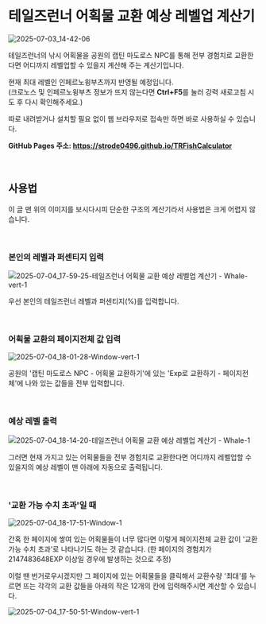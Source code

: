 # 테일즈런너 어획물 교환 예상 레벨업 계산기

![2025-07-03_14-42-06](https://github.com/user-attachments/assets/41e9a329-a6a7-4776-8292-98f5aaf7eb29)

테일즈런너의 낚시 어획물을 공원의 캡틴 마도로스 NPC를 통해 전부 경험치로 교환한다면 어디까지 레벨업할 수 있을지 계산해 주는 계산기입니다.

현재 최대 레벨인 인페르노윙부츠까지 반영될 예정입니다.<br>(크로노스 및 인페르노윙부츠 정보가 뜨지 않는다면 **Ctrl+F5**를 눌러 강력 새로고침 시도 후 다시 확인해주세요.)

따로 내려받거나 설치할 필요 없이 웹 브라우저로 접속만 하면 바로 사용하실 수 있습니다.

**GitHub Pages 주소: <a href="https://strode0496.github.io/TRFishCalculator" target="_blank">https://strode0496.github.io/TRFishCalculator</a>**

<br>

## 사용법

이 글 맨 위의 이미지를 보시다시피 단순한 구조의 계산기라서 사용법은 크게 어렵지 않습니다.

<br>

### 본인의 레벨과 퍼센티지 입력

![2025-07-04_17-59-25-테일즈런너 어획물 교환 예상 레벨업 계산기 - Whale-vert-1](https://github.com/user-attachments/assets/42588805-974e-4481-a5ee-74598fbcfae9)

우선 본인의 테일즈런너 레벨과 퍼센티지(%)를 입력합니다.

<br>

### 어획물 교환의 페이지전체 값 입력

![2025-07-04_18-01-28-Window-vert-1](https://github.com/user-attachments/assets/083c9239-de6a-4b4e-be06-415824463f03)

공원의 '캡틴 마도로스 NPC - 어획물 교환하기'에 있는 'Exp로 교환하기 - 페이지전체'에 나와 있는 값들을 전부 입력합니다.

<br>

### 예상 레벨 출력

![2025-07-04_18-14-20-테일즈런너 어획물 교환 예상 레벨업 계산기 - Whale-1](https://github.com/user-attachments/assets/211297ad-6332-4a90-9ec7-9b130cb72eb0)

그러면 현재 가지고 있는 어획물들을 전부 경험치로 교환한다면 어디까지 레벨업할 수 있을지의 예상 레벨이 맨 아래에 자동으로 출력됩니다.

<br>

### '교환 가능 수치 초과'일 때

![2025-07-04_18-17-51-Window-1](https://github.com/user-attachments/assets/e07ee6ab-dfb0-4dc9-99d9-469f15751aa1)

간혹 한 페이지에 쌓여 있는 어획물들이 너무 많다면 이렇게 페이지전체 교환 값이 '교환 가능 수치 초과'로 나타나기도 하는 것 같습니다.
(한 페이지의 경험치가 2147483648EXP 이상일 경우에 발생하는 것으로 추정)

이럴 땐 번거로우시겠지만 그 페이지에 있는 어획물들을 클릭해서 교환수량 '최대'를 누르면 뜨는 각각의 교환 값들을 아래의 작은 12개의 칸에 입력해주시면 계산할 수 있습니다.

![2025-07-04_17-50-51-Window-vert-1](https://github.com/user-attachments/assets/b7b36154-c43c-4aa3-afec-14395f09fc44)


